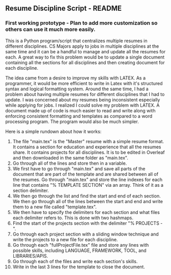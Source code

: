 ## Resume Discipline Script - README
### First working prototype - Plan to add more customization so others can use it much more easily.

This is a Python program/script that centralizes multiple resumes in different disciplines. CS Majors apply to jobs in multiple disciplines at the same time and it can be a handful to manage and update all the resumes for each. A great way to fix this problem would be to update a single document containing all the sections for all disciplines and then creating document for each discipline. 

The idea came from a desire to improve my skills with LATEX. As a programmer, it would be more efficient to write in Latex with it's structured syntax and logical formatting system. Around the same time, I had a problem about having multiple resumes for different disciplines that I had to update. I was concerned about my resumes being inconsistent especially while applying for jobs. I realized I could solve my problem with LATEX. A document made up of code is much easier to read and write along with enforcing consistent formatting and templates as compared to a word processing program. The program would also be much simpler. 

Here is a simple rundown about how it works:

<ol>
  <li>The file "main.tex" is the "Master" resume with a simple resume format. It contains a section for education and experience that all the resumes share. It contains projects for all disciplines. It is to be edited in Overleaf and then downloaded in the same folder as "main.tex".</li>
  <li>Go through all of the lines and store then in a variable.</li>
  <li>We first have to go through "main.tex" and save all parts of the document that are part of the template and are shared between all of the resumes. Go through "main.tex" and store the line indexes for each line that contains "% TEMPLATE SECTION" via an array. Think of it as a section delimiter.</li>
  <li>We then go through the list and find the start and end of each section. We then go through all of the lines between the start and end and write them to a new file called "template.tex".</li>
  <li>We then have to specify the delimiters for each section and what files each delimiter refers to. This is done with two hashmaps.</li>
  <li>Find the start of the projects section with the delimiter "% PROJECTS - ".</li>
  <li>Go through each project section with a sliding window technique and write the projects to a new file for each discipline.</li>
  <li>Go through each "fullProjectFile.tex" file and store any lines with possible skills, including LANGUAGE, FRAMEWORK, TOOL, and LIBRARIES/APIS.</li>
  <li>Go through each of the files and write each section's skills.</li>
  <li>Write in the last 3 lines for the template to close the document.</li>
</ol>
